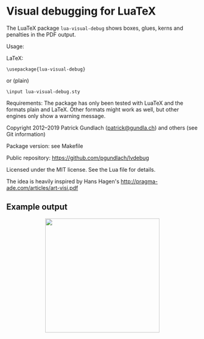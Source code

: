 Visual debugging for LuaTeX
===========================

The LuaTeX package `lua-visual-debug` shows boxes, glues, kerns and penalties in the PDF output.

Usage:

LaTeX:

    \usepackage{lua-visual-debug}

or (plain)

    \input lua-visual-debug.sty



Requirements: The package has only been tested with LuaTeX and
  the formats plain and LaTeX. Other formats might work as well,
  but other engines only show a warning message.


Copyright 2012–2019 Patrick Gundlach (<patrick@gundla.ch>) and others (see Git information)

Package version: see Makefile

Public repository: <https://github.com/pgundlach/lvdebug>

Licensed under the MIT license. See the Lua file for details.

The idea is heavily inspired by Hans Hagen's <http://pragma-ade.com/articles/art-visi.pdf>


Example output
--------------

<p align="center"><img width="300px" src="https://i.imgur.com/S78jTxb.png"></p>
